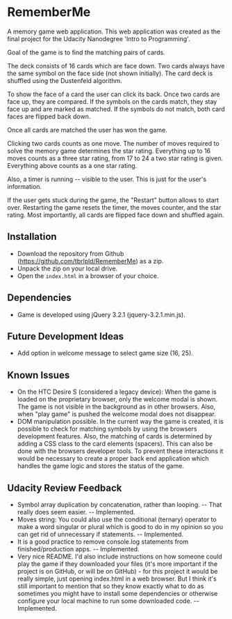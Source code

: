 RememberMe
==========

A memory game web application. 
This web application was created as the final project for the Udacity Nanodegree 'Intro to Programming'.

Goal of the game is to find the matching pairs of cards. 

The deck consists of 16 cards which are face down. 
Two cards always have the same symbol on the face side (not shown initially).
The card deck is shuffled using the Dustenfeld algorithm.

To show the face of a card the user can click its back. 
Once two cards are face up, they are compared. 
If the symbols on the cards match, they stay face up and are marked as matched. 
If the symbols do not match, both card faces are flipped back down. 

Once all cards are matched the user has won the game.

Clicking two cards counts as one move. 
The number of moves required to solve the memory game determines the star rating.
Everything up to 16 moves counts as a three star rating, from 17 to 24 a two star rating is given.
Everything above counts as a one star rating. 

Also, a timer is running -- visible to the user.
This is just for the user's information. 

If the user gets stuck during the game, the "Restart" button allows to start over.
Restarting the game resets the timer, the moves counter, and the star rating.
Most importantly, all cards are flipped face down and shuffled again.


Installation
------------

* Download the repository from Github (https://github.com/tbrlpld/RememberMe) as a zip.
* Unpack the zip on your local drive.
* Open the `index.html` in a browser of your choice.


Dependencies
------------

* Game is developed using jQuery 3.2.1 (jquery-3.2.1.min.js).


Future Development Ideas
------------------------

* Add option in welcome message to select game size (16, 25).


Known Issues
------------

* On the HTC Desire S (considered a legacy device): 
  When the game is loaded on the proprietary browser, only the welcome modal is shown.
  The game is not visible in the background as in other browsers.
  Also, when "play game" is pushed the welcome modal does not disappear.
* DOM manipulation possible.
  In the current way the game is created, it is possible to check for matching symbols by using the browsers development features.
  Also, the matching of cards is determined by adding a CSS class to the card elements (spacers).
  This can also be done with the browsers developer tools.
  To prevent these interactions it would be necessary to create a proper back end application which handles the game logic and stores the status of the game.


Udacity Review Feedback
-----------------------
 * Symbol array duplication by concatenation, rather than looping. -- That really does seem easier. -- Implemented.
 * Moves string: You could also use the conditional (ternary) operator to make a word singular or plural which is good to do in my opinion so you can get rid of unnecessary if statements. -- Implemented.
 * It is a good practice to remove console.log statements from finished/production apps. -- Implemented.
 * Very nice README. 
   I'd also include instructions on how someone could play the game if they downloaded your files (it's more important if the project is on GitHub, or will be on GitHub) - for this project it would be really simple, just opening index.html in a web browser.
   But I think it's still important to mention that so they know exactly what to do as sometimes you might have to install some dependencies or otherwise configure your local machine to run some downloaded code. -- Implemented.

